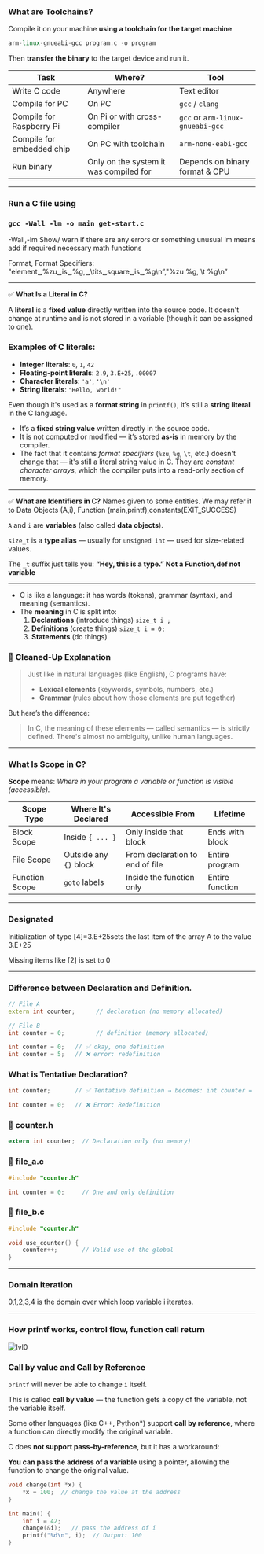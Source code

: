 ### What are Toolchains?

Compile it on your machine **using a toolchain for the target machine**

```cpp
arm-linux-gnueabi-gcc program.c -o program
```

Then **transfer the binary** to the target device and run it.

| Task | Where? | Tool |
| --- | --- | --- |
| Write C code | Anywhere | Text editor |
| Compile for PC | On PC | `gcc` / `clang` |
| Compile for Raspberry Pi | On Pi or with cross-compiler | `gcc` or `arm-linux-gnueabi-gcc` |
| Compile for embedded chip | On PC with toolchain | `arm-none-eabi-gcc` |
| Run binary | Only on the system it was compiled for | Depends on binary format & CPU |

---

### Run a C file using 
### `gcc -Wall -lm -o main get-start.c`
-Wall,-lm
Show/ warn if there are any errors or something unusual
lm means add if required necessary math functions


Format, Format Specifiers: "element␣%zu␣is␣%g,␣\tits␣square␣is␣%g\n”,"%zu %g, \t %g\n”

---

✅ **What Is a Literal in C?**

A **literal** is a **fixed value** directly written into the source code. It doesn't change at runtime and is not stored in a variable (though it can be assigned to one).

### Examples of **C literals**:

- **Integer literals**: `0`, `1`, `42`
- **Floating-point literals**: `2.9`, `3.E+25`, `.00007`
- **Character literals**: `'a'`, `'\n'`
- **String literals**: `"Hello, world!"`

Even though it's used as a **format string** in `printf()`, it’s still a **string literal** in the C language.

- It’s a **fixed string value** written directly in the source code.
- It is not computed or modified — it’s stored **as-is** in memory by the compiler.
- The fact that it contains *format specifiers* (`%zu`, `%g`, `\t`, etc.) doesn't change that — it's still a literal string value in C.
They are *constant character arrays*, which the compiler puts into a read-only section of memory.

---

✅ **What are Identifiers in C?**
Names given to some entities. We may refer it to Data Objects (A,i), Function (main,printf),constants(EXIT_SUCCESS)

`A` and `i` are **variables** (also called **data objects**).

`size_t` is a **type alias** — usually for `unsigned int` — used for size-related values.

The `_t` suffix just tells you: **“Hey, this is a type.” Not a Function,def not variable**

---

- C is like a language: it has words (tokens), grammar (syntax), and meaning (semantics).
- The **meaning** in C is split into:
    1. **Declarations** (introduce things) `size_t i ;`
    2. **Definitions** (create things) `size_t i = 0;`
    3. **Statements** (do things)

### 📘 **Cleaned-Up Explanation**

> Just like in natural languages (like English), C programs have:
> 
> - **Lexical elements** (keywords, symbols, numbers, etc.)
> - **Grammar** (rules about how those elements are put together)

But here’s the difference:

> In C, the meaning of these elements — called semantics — is strictly defined. There's almost no ambiguity, unlike human languages.
> 

---

### **What Is Scope in C?**

**Scope** means: *Where in your program a variable or function is visible (accessible).*

| Scope Type | Where It's Declared | Accessible From | Lifetime |
| --- | --- | --- | --- |
| Block Scope | Inside `{ ... }` | Only inside that block | Ends with block |
| File Scope | Outside any `{}` block | From declaration to end of file | Entire program |
| Function Scope | `goto` labels | Inside the function only | Entire function |

---

### Designated

Initialization of type [4]=3.E+25sets the last item of the array A to the value 3.E+25

Missing items like [2] is set to 0

---

### Difference between Declaration and Definition.

```cpp
// File A
extern int counter;      // declaration (no memory allocated)

// File B
int counter = 0;         // definition (memory allocated)
```

```cpp
int counter = 0;   // ✅ okay, one definition
int counter = 5;   // ❌ error: redefinition
```

### What is Tentative Declaration?

```cpp
int counter;       // ✅ Tentative definition → becomes: int counter = 0;

int counter = 0;   // ❌ Error: Redefinition
```

### 📄 **counter.h**

```c
extern int counter;  // Declaration only (no memory)
```

### 📄 **file_a.c**

```c
#include "counter.h"

int counter = 0;     // One and only definition
```

### 📄 **file_b.c**

```c
#include "counter.h"

void use_counter() {
    counter++;       // Valid use of the global
}
```

---

### Domain iteration

0,1,2,3,4 is the domain over which loop variable i iterates.

---

### How printf works, control flow, function call return

![lvl0](https://github.com/user-attachments/assets/506ba240-d46e-4301-8fc4-5d29d1d7da53)


### Call by value and Call by Reference

`printf` will never be able to change `i` itself.

This is called **call by value** — the function gets a copy of the variable, not the variable itself.

Some other languages (like C++, Python*) support **call by reference**, where a function can directly modify the original variable.

C does **not support pass-by-reference**, but it has a workaround:

**You can pass the address of a variable** using a pointer, allowing the function to change the original value.

```cpp
void change(int *x) {
    *x = 100;  // change the value at the address
}

int main() {
    int i = 42;
    change(&i);   // pass the address of i
    printf("%d\n", i);  // Output: 100
}
```
